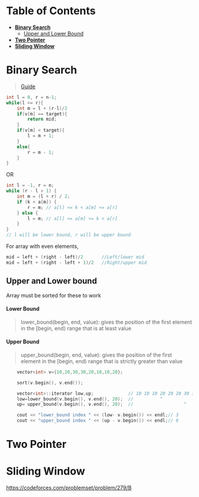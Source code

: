 # Table of Contents
- **[Binary Search](#binary-search)**
    - [Upper and Lower Bound](#upper-and-lower-bound)
- **[Two Pointer](#two-pointer)**
- **[Sliding Window](#sliding-window)**

# Binary Search
> [Guide](https://leetcode.com/problems/binary-search/solutions/423162/Binary-Search-101-The-Ultimate-Binary-Search-Handbook/)
```c++
int l = 0, r = n-1;
while(l <= r){
    int m = l + (r-l)/2
    if(v[m] == target){
        return mid;
    }
    if(v[m] < target){
        l = m + 1;
    }
    else{
        r = m - 1;
    }
} 
```
OR
```c++
int l = -1, r = n;
while (r - l > 1) {
    int m = (l + r) / 2;
    if (k < a[m]) {
        r = m; // a[l] <= k < a[m] <= a[r]
    } else {
        l = m; // a[l] <= a[m] <= k < a[r]
    }
}
// l will be lower bound, r will be upper bound
```
For array with even elements,
```c++
mid = left + (right - left)/2       //Left/lower mid
mid = left + (right - left + 1)/2   //Right/upper mid
```
## Upper and Lower bound
Array must be sorted for these to work
#### Lower Bound
> lower_bound(begin, end, value): gives the position of the first element in the [begin, end) range that is at least value
#### Upper Bound
> upper_bound(begin, end, value): gives the position of the first element in the [begin, end) range that is strictly greater than value
```c++
    vector<int> v={10,20,30,30,20,10,10,20};

    sort(v.begin(), v.end());                

    vector<int>::iterator low,up;             // 10 10 10 20 20 20 30 30
    low=lower_bound(v.begin(), v.end(), 20);  //          ^
    up= upper_bound(v.begin(), v.end(), 20);  //                   ^

    cout << "lower_bound index " << (low- v.begin()) << endl;// 3
    cout << "upper_bound index " << (up - v.begin()) << endl;// 6
```

# Two Pointer

# Sliding Window
https://codeforces.com/problemset/problem/279/B